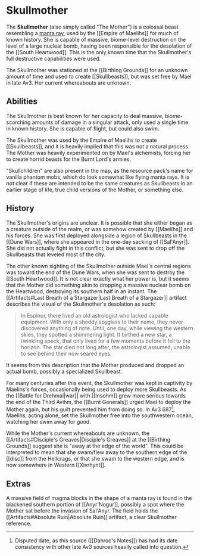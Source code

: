 # Skullmother

The **Skullmother** (also simply called "The Mother") is a colossal beast resembling a [manta ray](https://en.wikipedia.org/wiki/Manta_ray), used by the [[Empire of Maelihs]] for much of known history. She is capable of massive, biome-level destruction on the level of a large nuclear bomb, having been responsible for the desolation of the [[South Heartwood]]. This is the only known time that the Skullmother's full destructive capabilities were used.

The Skullmother was stationed at the [[Birthing Grounds]] for an unknown amount of time and used to create [[Skullbeasts]], but was set free by Mael in late Av3. Her current whereabouts are unknown.

## Abilities

The Skullmother is best known for her capacity to deal massive, biome-scorching amounts of damage in a singular attack, only used a single time in known history. She is capable of flight, but could also swim.

The Skullmother was used by the Empire of Maelihs to create [[Skullbeasts]], and it is heavily implied that this was not a natural process. The Mother was heavily experimented on by Mael's alchemists, forcing her to create horrid beasts for the Burnt Lord's armies. 

"Skullchildren" are also present in the map, as the resource pack's name for vanilla phantom mobs, which do look somewhat like flying manta rays. It is not clear if these are intended to be the same creatures as Skullbeasts in an earlier stage of life, true child versions of the Mother, or something else.

## History

The Skullmother's origins are unclear. It is possible that she either began as a creature outside of the realm, or was somehow created by [[Maelihs]] and his forces. She was first deployed alongside a legion of Skullbeasts in the [[Dune Wars]], where she appeared in the one-day sacking of [[Sal'Anyr]]. She did not actually fight in this conflict, but she was sent to drop off the Skullbeasts that leveled most of the city.

The other known sighting of the Skullmother outside Mael's central regions was toward the end of the Dune Wars, when she was sent to destroy the [[South Heartwood]]. It is not clear exactly what her power is, but it seems that the Mother did something akin to dropping a massive nuclear bomb on the Heartwood, destroying its southern half in an instant. The [[Artifacts#Last Breath of a Stargazer|Last Breath of a Stargazer]] artifact describes the visual of the Skullmother's desolation as such:

> In Espinor, there lived an old astrologist who lacked capable equipment. With only a shoddy spyglass to their name, they never discovered anything of note. Until, one day, while viewing the western skies, they spotted a shimmering light. It birthed a new star, a twinkling speck, that only lived for a few moments before it fell to the horizon. The star died not long after, the astrologist assumed, unable to see behind their now seared eyes.

It seems from this description that the Mother produced and dropped an actual bomb, possibly a specialized Skullbeast.

For many centuries after this event, the Skullmother was kept in captivity by Maelihs's forces, occasionally being used to deploy more Skullbeasts. As the [[Battle for Drehmal|war]] with [[Insohm]] grew more serious towards the end of the Third Avihm, the [[Burnt Generals]] urged Mael to deploy the Mother again, but his guilt prevented him from doing so. In Av3 687[^1], Maelihs, acting alone, set the Skullmother free into the southwestern ocean, watching her swim away for good.

While the Mother's current whereabouts are unknown, the [[Artifacts#Disciple's Greaves|Disciple's Greaves]] at the [[Birthing Grounds]] suggest she is "away at the edge of the world". This could be interpreted to mean that she swam/flew away to the southern edge of the [[disc]] from the Hellcrags, or that she swam to the western edge, and is now somewhere in Western [[Xivrhynt]].

## Extras

A massive field of magma blocks in the shape of a manta ray is found in the blackened southern portion of [[Anyr'Nogur]], possibly a spot where the Mother sat before the invasion of Sal'Anyr. The field holds the [[Artifacts#Absolute Ruin|Absolute Ruin]] artifact, a clear Skullmother reference.

[^1]: Disputed date, as this source ([[Dahroc's Notes]]) has had its date consistency with other late Av3 sources heavily called into question.